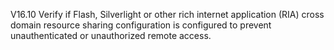 V16.10 Verify if Flash, Silverlight or other rich internet application (RIA) cross domain resource sharing configuration is configured to prevent unauthenticated or unauthorized remote access.
